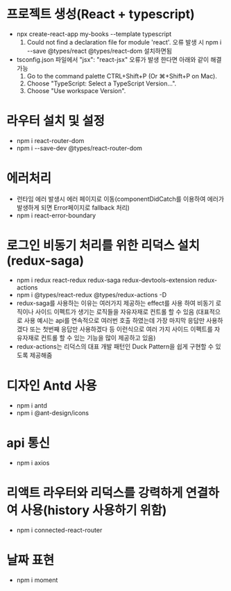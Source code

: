 # 프로젝트 생성(React + typescript)
- npx create-react-app my-books --template typescript
  1. Could not find a declaration file for module 'react'. 오류 발생 시
    npm i --save @types/react @types/react-dom 설치하면됨
- tsconfig.json 파일에서 "jsx": "react-jsx" 오류가 발생 한다면 아래와 같이 해결 가능
  1. Go to the command palette CTRL+Shift+P (Or ⌘+Shift+P on Mac).
  2. Choose "TypeScript: Select a TypeScript Version...".
  3. Choose "Use workspace Version".

# 라우터 설치 및 설정
- npm i react-router-dom
- npm i --save-dev @types/react-router-dom

# 에러처리
- 런타임 에러 발생시 에러 페이지로 이동(componentDidCatch를 이용하여 에러가 발생하게 되면
  Error페이지로 fallback 처리)
- npm i react-error-boundary

# 로그인 비동기 처리를 위한 리덕스 설치(redux-saga)
- npm i redux react-redux redux-saga redux-devtools-extension redux-actions
- npm i @types/react-redux @types/redux-actions -D
- redux-saga를 사용하는 이유는 여러가지 제공하는 effect를 사용 하여 비동기 로직이나 사이드 이펙트가 생기는 로직들을 자유자재로 컨트롤 할 수 있음
  (대표적으로 사용 예시는 api를 연속적으로 여러번 호출 하였는데 가장 마지막 응답만 사용하겠다 또는 첫번째 응답만 사용하겠다 등 이런식으로 여러 가지 사이드 이펙트를 자유자재로 컨트롤 할 수 있는 기능을 많이 제공하고 있음)
- redux-actions는 리덕스의 대표 개발 패턴인 Duck Pattern을 쉽게 구현할 수 있도록 제공해줌 

# 디자인 Antd 사용
- npm i antd
- npm i @ant-design/icons

# api 통신
- npm i axios

# 리액트 라우터와 리덕스를 강력하게 연결하여 사용(history 사용하기 위함) 
- npm i connected-react-router

# 날짜 표현
- npm i moment